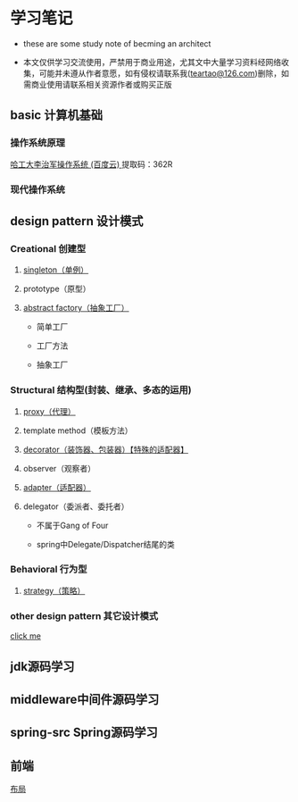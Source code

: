 # 学习笔记



- these are some study note of becming an architect 

- 本文仅供学习交流使用，严禁用于商业用途，尤其文中大量学习资料经网络收集，可能并未遵从作者意愿，如有侵权请联系我(teartao@126.com)删除，如需商业使用请联系相关资源作者或购买正版
## basic 计算机基础
### 操作系统原理
[哈工大李治军操作系统 (百度云) ](https://pan.baidu.com/s/1nYezvewH09i3Tf6YPeUKSw)
提取码：362R

### 现代操作系统


## design pattern 设计模式
### Creational 创建型

1. [singleton（单例）](https://github.com/teartao/becoming-architect/tree/master/design-pattern/singleton)

2. prototype（原型）

3. [abstract factory（抽象工厂）](https://github.com/teartao/becoming-architect/tree/master/design-pattern/abstract-factory)

   - 简单工厂

   - 工厂方法

   - 抽象工厂

### Structural 结构型(封装、继承、多态的运用)

1. [proxy（代理）](https://github.com/teartao/becoming-architect/tree/master/design-pattern/proxy)

2. template method（模板方法）

3. [decorator（装饰器、包装器）【特殊的适配器】](https://github.com/teartao/becoming-architect/tree/master/design-pattern/decorator)

4. observer（观察者）

5. [adapter（适配器）](https://github.com/teartao/becoming-architect/tree/master/design-pattern/adapter)

6. delegator（委派者、委托者）

   - 不属于Gang of Four

   - spring中Delegate/Dispatcher结尾的类

### Behavioral 行为型

1. [strategy（策略）](https://github.com/teartao/becoming-architect/tree/master/design-pattern/strategy)

### other design pattern 其它设计模式

[click me](https://java-design-patterns.com/patterns/)



## jdk源码学习



## middleware中间件源码学习





## spring-src Spring源码学习



## 前端

[布局](./frontend/div_css/README.md)



